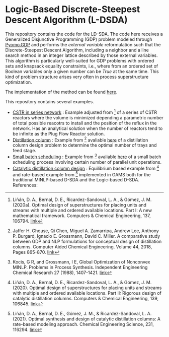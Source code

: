 # Logic-Based Discrete-Steepest Descent Algorithm (L-DSDA)
This repository contains the code for the LD-SDA. The code here receives a Generalized Disjunctive Programming (GDP) problem modeled through [Pyomo.GDP](https://pyomo.readthedocs.io/en/latest/modeling_extensions/gdp/modeling.html) and performs the *external variable* reformulation such that the Discrete-Steepest Descent Algorithm, including a neighbor and a line search method in an integer lattice described by those external variables.
This algorithm is particularly well-suited for GDP problems with ordered sets and knapsack equality constraints, i.e., where from an ordered set of Boolean variables only a given number can be *True* at the same time.
This kind of problem structure arises very often in process superstructure optimization.

The implementation of the method can be found [here](gdp/dsda).

This repository contains several examples.
- [CSTR in series network](gdp/cstr) : Example adjusted from [^1] of a series of CSTR reactors where the volume is minimized depending a parametric number of total possible reacotrs to install and the position of the reflux in the network. Has an analytical solution when the number of reactors tend to be infinite as the Plug Flow Reactor solution.
- [Distillation column](gdp/column) : Example from [^2] avaliable [here](https://github.com/grossmann-group/gdplib/tree/master/gdplib/gdp_col) of a distillation column design problem to determine the optimal number of trays and feed stage.
- [Small batch scheduling](gdp/smallbatch) : Example from [^3] avaliable [here](https://www.gams.com/33/gamslib_ml/libhtml/gamslib_batchdes.html) of a small batch scheduling process involving certain number of parallel unit operations.
- [Catalytic distillation column design](catalytic_distillation) : Equilibrium based example from [^4] and rate-based example from [^5] implemented in GAMS both for the traditional MINLP-based D-SDA and the Logic-based D-SDA.
References:
[^1]: Liñán, D. A., Bernal, D. E., Ricardez-Sandoval, L. A., & Gómez, J. M. (2020a). Optimal design of superstructures for placing units and streams with multiple and ordered available locations. Part I: A new mathematical framework. Computers & Chemical Engineering, 137, 106794. [link](https://doi.org/10.1016/j.compchemeng.2020.106794)
[^2]: Jaffer H. Ghouse, Qi Chen, Miguel A. Zamarripa, Andrew Lee, Anthony P. Burgard, Ignacio E. Grossmann, David C. Miller. A comparative study between GDP and NLP formulations for conceptual design of distillation columns. Computer Aided Chemical Engineering. Volume 44, 2018, Pages 865-870. [link](https://doi.org/10.1016/B978-0-444-64241-7.50139-7)
[^3]: Kocis, G R, and Grossmann, I E, Global Optimization of Nonconvex MINLP. Problems in Process Synthesis. Independent Engineering Chemical Research 27 (1988), 1407-1421. [link](https://doi.org/10.1021/ie00080a013)
[^4]: Liñán, D. A., Bernal, D. E., Ricardez-Sandoval, L. A., & Gómez, J. M. (2020). Optimal design of superstructures for placing units and streams with multiple and ordered available locations. Part II: Rigorous design of catalytic distillation columns. Computers & Chemical Engineering, 139, 106845. [link](https://doi.org/10.1016/j.compchemeng.2020.106845)
[^5]: Liñán, D. A., Bernal, D. E., Gómez, J. M., & Ricardez-Sandoval, L. A. (2021). Optimal synthesis and design of catalytic distillation columns: A rate-based modeling approach. Chemical Engineering Science, 231, 116294. [link](https://doi.org/10.1016/j.ces.2020.116294)
